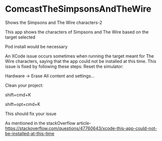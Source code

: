 # ComcastTheSimpsonsAndTheWire
Shows the Simpsons and The Wire characters-2

This app shows the characters of Simpsons and The Wire based on the target selected

Pod install would be necessary

An XCode issue occurs sometimes when running the target meant for The Wire characters, saying that the app could not be installed at this time. This issue is fixed by following these steps: Reset the simulator:

Hardware -> Erase All content and settings...

Clean your project:

shift+cmd+K

shift+opt+cmd+K

This should fix your issue

As mentioned in the stackOverflow article- https://stackoverflow.com/questions/47760643/xcode-this-app-could-not-be-installed-at-this-time
